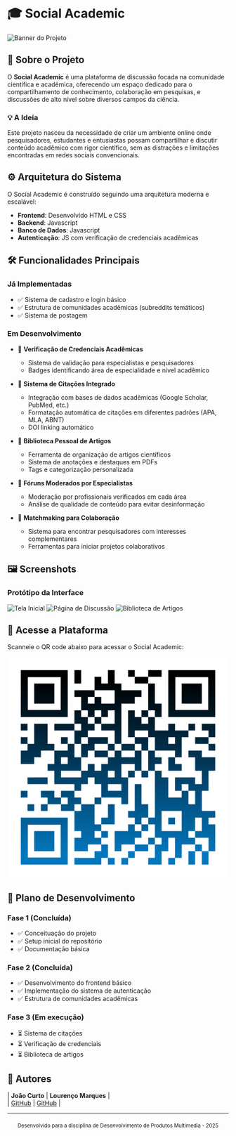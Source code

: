 # 🎓 Social Academic

![Banner do Projeto](https://placehold.co/200x100/png)

## 📖 Sobre o Projeto

O **Social Academic** é uma plataforma de discussão focada na comunidade científica e acadêmica, oferecendo um espaço dedicado para o compartilhamento de conhecimento, colaboração em pesquisas, e discussões de alto nível sobre diversos campos da ciência.

### 💡 A Ideia

Este projeto nasceu da necessidade de criar um ambiente online onde pesquisadores, estudantes e entusiastas possam compartilhar e discutir conteúdo acadêmico com rigor científico, sem as distrações e limitações encontradas em redes sociais convencionais.

## ⚙️ Arquitetura do Sistema

O Social Academic é construído seguindo uma arquitetura moderna e escalável:

- **Frontend**: Desenvolvido HTML e CSS
- **Backend**: Javascript
- **Banco de Dados**: Javascript
- **Autenticação**:  JS com verificação de credenciais acadêmicas

## 🛠️ Funcionalidades Principais

### Já Implementadas

- ✅ Sistema de cadastro e login básico
- ✅ Estrutura de comunidades acadêmicas (subreddits temáticos)
- ✅ Sistema de postagem

### Em Desenvolvimento

- 🔄 **Verificação de Credenciais Acadêmicas**
  - Sistema de validação para especialistas e pesquisadores
  - Badges identificando área de especialidade e nível acadêmico

- 🔄 **Sistema de Citações Integrado**
  - Integração com bases de dados acadêmicas (Google Scholar, PubMed, etc.)
  - Formatação automática de citações em diferentes padrões (APA, MLA, ABNT)
  - DOI linking automático

- 🔄 **Biblioteca Pessoal de Artigos**
  - Ferramenta de organização de artigos científicos
  - Sistema de anotações e destaques em PDFs
  - Tags e categorização personalizada

- 🔄 **Fóruns Moderados por Especialistas**
  - Moderação por profissionais verificados em cada área
  - Análise de qualidade de conteúdo para evitar desinformação

- 🔄 **Matchmaking para Colaboração**
  - Sistema para encontrar pesquisadores com interesses complementares
  - Ferramentas para iniciar projetos colaborativos

## 🖼️ Screenshots

### Protótipo da Interface

![Tela Inicial](https://placehold.co/200x100/png)
![Página de Discussão](https://placehold.co/200x100/png)
![Biblioteca de Artigos](https://placehold.co/200x100/png)

## 📱 Acesse a Plataforma

Scanneie o QR code abaixo para acessar o Social Academic:

![QR Code para o Social Academic](images/qr-code.svg)

## 📝 Plano de Desenvolvimento

### Fase 1 (Concluída)
- ✅ Conceituação do projeto
- ✅ Setup inicial do repositório
- ✅ Documentação básica

### Fase 2 (Concluída)
- ✅ Desenvolvimento do frontend básico
- ✅ Implementação do sistema de autenticação
- ✅ Estrutura de comunidades acadêmicas

### Fase 3 (Em execução)
- ⏳ Sistema de citações
- ⏳ Verificação de credenciais
- ⏳ Biblioteca de artigos

## 👥 Autores
| **João Curto** | **Lourenço Marques** |<br>
| [GitHub](https://github.com/whiteasvoid) | [GitHub](https://github.com/Quim0309) |

---

<div align="center">
  <sub>Desenvolvido para a disciplina de Desenvolvimento de Produtos Multimedia - 2025</sub>
</div>